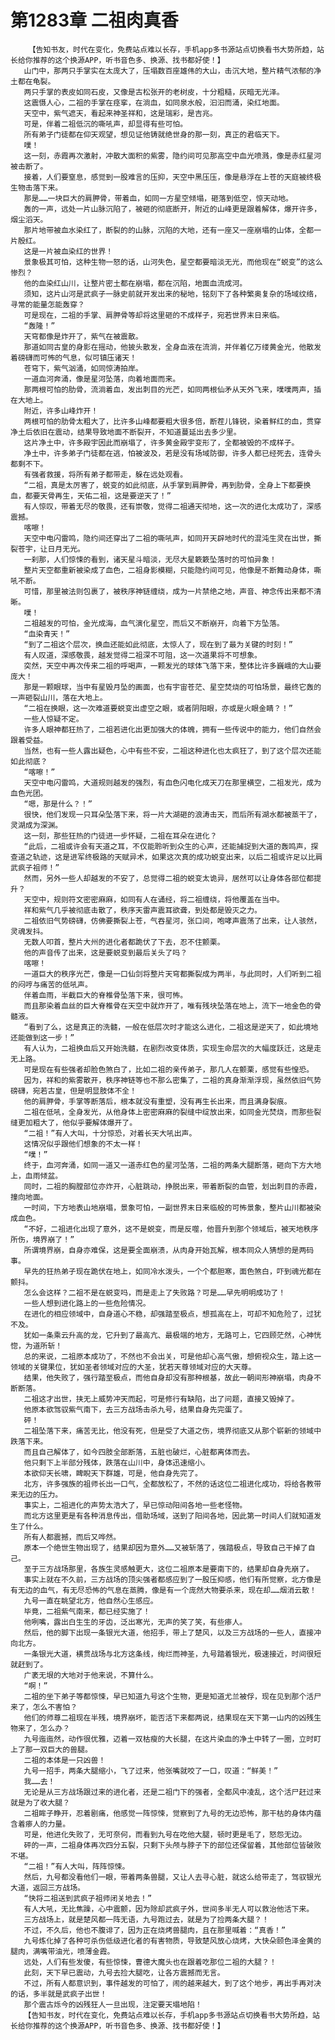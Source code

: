 # 第1283章 二祖肉真香
        【告知书友，时代在变化，免费站点难以长存，手机app多书源站点切换看书大势所趋，站长给你推荐的这个换源APP，听书音色多、换源、找书都好使！】
       山门中，那两只手掌实在太庞大了，压塌数百座雄伟的大山，击沉大地，整片精气浓郁的净土都在龟裂。
       两只手掌的表皮如同石皮，又像是古松张开的老树皮，十分粗糙，灰暗无光泽。
       这震慑人心，二祖的手掌在痉挛，在淌血，如同泉水般，汩汩而涌，染红地面。
       天空中，紫气遮天，看起来神圣祥和，这是瑞彩，是吉兆。
       可是，伴着二祖低沉的嘶吼声，却显得有些可怕。
       所有弟子门徒都在仰天观望，想见证他铸就绝世身的那一刻，真正的君临天下。
       噗！
       这一刻，赤霞再次激射，冲散大面积的紫雾，隐约间可见那高空中血光喷溅，像是赤红星河被击断了。
       接着，人们要窒息，感觉到一股难言的压抑，天空中黑压压，像是悬浮在上苍的天庭被终极生物击落下来。
       那是……一块巨大的肩胛骨，带着血，如同一方星空倾塌，砸落到低空，惊天动地。
       轰的一声，远处一片山脉沉陷了，被砸的彻底断开，附近的山峰更是跟着解体，爆开许多，烟尘滔天。
       那片地带被血水染红了，断裂的的山脉，沉陷的大地，还有一座又一座崩塌的山体，全都一片殷红。
       这是一片被血染红的世界！
       景象极其可怕，这种生物一怒的话，山河失色，星空都要暗淡无光，而他现在“蜕变”的这么惨烈？
       他的血染红山川，让整片密土都在崩塌，都在沉陷，地面血流成河。
       须知，这片山河是武疯子一脉史前就开发出来的秘地，铭刻下了各种繁奥复杂的场域纹络，寻常的能量怎能轰穿？
       可是现在，二祖的手掌、肩胛骨等却将这里砸的不成样子，宛若世界末日来临。
       “轰隆！”
       天穹都像是炸开了，紫气在被震散。
       那道如同古皇的身影在摇动，他披头散发，全身血液在流淌，并伴着亿万缕黄金光，他散发着磅礴而可怖的气息，似可镇压诸天！
       苍穹下，紫气汹涌，如同惊涛拍岸。
       一道血河奔涌，像是星河坠落，向着地面而来。
       那两根可怕的肋骨，流淌着血，发出刺目的光芒，如同两根仙矛从天外飞来，噗噗两声，插在大地上。
       附近，许多山峰炸开！
       两根可怕的肋骨太粗大了，比许多山峰都要粗大很多倍，断茬儿锋锐，染着鲜红的血，贯穿净土后依旧在震动，结果导致地面不断裂开，不知道蔓延出去多少里。
       这片净土中，许多殿宇因此而崩塌了，许多黄金殿宇变形了，全都被毁的不成样子。
       净土中，许多弟子门徒都在逃，怕被波及，若是没有场域防御，许多人都已经死去，连骨头都剩不下。
       有强者救援，将所有弟子都带走，躲在远处观看。
       “二祖，真是太厉害了，蜕变的如此彻底，从手掌到肩胛骨，再到肋骨，全身上下都要换血，都要天骨再生，天佑二祖，这是要逆天了！”
       有人惊叹，带着无尽的敬畏，还有崇敬，觉得二祖通天彻地，这一次的进化太成功了，深感震撼。
       喀嚓！
       天空中电闪雷鸣，隐约间还穿出了二祖的嘶吼声，如同开天辟地时代的混沌生灵在出世，撕裂苍宇，让日月无光。
       一刹那，人们惊悚的看到，诸天星斗暗淡，无尽大星簌簌坠落时的可怕异象！
       整片天空都重新被染成了血色，二祖身影模糊，只能隐约间可见，他像是不断舞动身体，嘶吼不断。
       可惜，那里被法则包裹了，被秩序神链缠绕，成为一片禁绝之地，声音、神念传出来都不清晰。
       噗！
       二祖越发的可怕，金光成海，血气演化星空，而后又不断崩开，向着下方坠落。
       “血染青天！”
       “到了二祖这个层次，换血还能如此彻底，太惊人了，现在到了最为关键的时刻！”
       有人叹道，深感敬畏，越发觉得二祖深不可阻，这一次道果将不可想象。
       突然，天空中再次传来二祖的呼喝声，一颗发光的球体飞落下来，整体比许多巍峨的大山要庞大！
       那是一颗眼球，当中有星毁月坠的画面，也有宇宙苍茫、星空焚烧的可怕场景，最终它轰的一声砸裂山川，落在大地上。
       “二祖在换眼，这一次难道要蜕变出虚空之眼，或者阴阳眼，亦或是火眼金睛？！”
       一些人惊疑不定。
       许多人眼神都狂热了，二祖若进化出更加强大的体魄，拥有一些传说中的能力，他们自然会跟着受益。
       当然，也有一些人露出疑色，心中有些不安，二祖这种进化也太疯狂了，到了这个层次还能如此彻底？
       “喀嚓！”
       天空中电闪雷鸣，大道规则越发的强烈，有血色闪电化成天刀在那里横空，二祖发光，成为血色光团。
       “嗯，那是什么？！”
       很快，他们发现一只耳朵坠落下来，将一片大湖砸的浪涛击天，而后所有湖水都被蒸干了，灵湖成为深渊。
       这一刻，那些狂热的门徒进一步怀疑，二祖在耳朵在进化？
       “此后，二祖或许会有天道之耳，不仅能聆听到众生的心声，还能捕捉到大道的轰鸣声，探查道之轨迹，这是进军终极路的天赋异术，如果这次真的成功蜕变出来，以后二祖或许足以比肩武疯子祖师！”
       然而，另外一些人却越发的不安了，总觉得二祖的蜕变太诡异，居然可以让身体各部位都提升？
       天空中，规则符文密密麻麻，如同有人在诵经，将二祖缠绕，将他覆盖在当中。
       祥和紫气几乎被彻底击散了，秩序天雷声震耳欲聋，到处都是毁灭之力。
       二祖依旧气势磅礴，仿佛要撕裂上苍，气吞星河，张口间，咆哮声震荡了出来，让人骇然，灵魂发抖。
       无数人叩首，整片大州的进化者都跪伏了下去，忍不住颤栗。
       他的声音传了出来，这是要蜕变到最后关头了吗？
       喀嚓！
       一道巨大的秩序光芒，像是一口仙剑将整片天穹都撕裂成为两半，与此同时，人们听到二祖的闷哼与痛苦的低吼声。
       伴着血雨，半截巨大的脊椎骨坠落下来，很可怖。
       而且那染着血丝的巨大脊椎骨在天空中就炸开了，唯有残块坠落在地上，流下一地金色的骨髓液。
       “看到了么，这是真正的洗髓，一般在低层次时才能这么进化，二祖这是逆天了，如此境地还能做到这一步！”
       有人认为，二祖换血后又开始洗髓，在剧烈改变体质，实现生命层次的大幅度跃迁，这是走无上路。
       可是现在有些强者却脸色煞白了，比如二祖的亲传弟子，那几人在颤栗，感觉有些惶恐。
       因为，祥和的紫雾散开，秩序神链等也不那么密集了，二祖的真身渐渐浮现，虽然依旧气势磅礴，宛若古皇，但是明显肢体不全！
       他的肩胛骨，手掌等断落后，根本就没有重塑，没有再生长出来，而且满身裂痕。
       二祖在低吼，全身发光，从他身体上密密麻麻的裂缝中绽放出来，如同金光焚烧，而那些裂缝更加粗大了，他似乎要解体爆开了。
       “二祖！”有人大叫，十分惊恐，对着长天大吼出声。
       这情况似乎跟他们想象的不太一样！
       “噗！”
       终于，血河奔涌，如同一道又一道赤红色的星河坠落，二祖的两条大腿断落，砸向下方大地上，血雨倾盆。
       同时，二祖的胸膛部位亦炸开，心脏跳动，挣脱出来，带着断裂的血管，划出刺目的赤霞，撞向地面。
       一时间，下方地表山地崩塌，景象可怕，一副世界末日来临般的可怖景象，整片山川都被染成血色。
       “不好，二祖进化出现了意外，这不是蜕变，而是反噬，他晋升到那个领域后，被天地秩序所伤，境界崩了！”
       所谓境界崩，自身亦难保，这是要全面崩溃，从肉身开始瓦解，根本同众人猜想的是两码事。
       早先的狂热弟子现在跪伏在地上，如同冷水泼头，一个个都胆寒，面色煞白，吓到魂光都在颤抖。
       怎么会这样？二祖不是在蜕变吗，而是走上了失败路？可是……早先明明成功了！
       一些人想到进化路上的一些危险情况。
       在进化的相应领域中，自身道心不稳，却强踏至极点，想孤高在上，可却不知危险了，过犹不及。
       犹如一条乘云升高的龙，它升到了最高亢、最极端的地方，无路可上，它四顾茫然，心神恍惚，为道所斩！
       总的来说，二祖原本成功了，不然也不会出关，可是他却心高气傲，想俯视众生，踏上这一领域的关键果位，犹如圣者领域对应的大圣，犹若天尊领域对应的大天尊。
       结果，他失败了，强行踏至极点，而他自身却没有那种根基，故此一朝间形神崩塌，肉身不断断落。
       二祖这才出世，挟无上威势冲天而起，可是修行有缺陷，出了问题，直接又毁掉了。
       他原本欲驾驭紫气南下，去三方战场击杀九号，结果自身先完蛋了。
       砰！
       二祖坠落下来，痛苦无比，他没有死，但是受了大道之伤，境界彻底又从那个崭新的领域中跌落下来。
       而且自己解体了，如今四肢全部断落，五脏也破烂，心脏都离体而去。
       他只剩下上半部分残体，跌落在山川中，身体迅速缩小。
       本欲仰天长啸，睥睨天下群雄，可是，他自身先完了。
       北方，许多强族的祖师长出一口气，全都放松了，不然的话这位二祖进化成功，将给各教带来无边的压力。
       事实上，二祖进化的声势太浩大了，早已惊动阳间各地一些老怪物。
       而北方这里更是有各种消息传出，借助场域，送到了阳间各地，因此第一时间人们就知道发生了什么。
       所有人都震撼，而后又哗然。
       原本一个绝世生物出现了，结果却因为意外……又被斩落了，强踏极点，导致自己干掉了自己。
       至于三方战场那里，各族生灵感触更大，这位二祖原本是要南下的，结果却自身先崩了。
       事实上就在不久前，三方战场的顶尖强者都感应到了一股压抑感，他们有所觉察，北方像是有无边的血气，有无尽恐怖的气息在蒸腾，像是有一个庞然大物要杀来，现在却……烟消云散！
       九号一直在眺望北方，他自然心生感应。
       毕竟，二祖紫气南来，都已经实施了！
       他咧嘴，露出白生生的牙齿，泛出寒光，无声的笑了笑，有些瘆人。
       然后，他的脚下出现一条银光大道，他招手，带上了楚风，以及三方战场的一些人，直接冲向北方。
       一条银光大道，横贯战场与北方这条线，绚烂而神圣，九号踏着银光，极速接近，时间很短就赶到了。
       广袤无垠的大地对于他来说，不算什么。
       “啊！”
       二祖的坐下弟子等都惊悚，早已知道九号这个生物，更是知道尤兰被俘，现在见到那个活尸来了，怎么不害怕？
       他们的师尊二祖现在半残，境界崩坏，能否活下来都两说，结果现在天下第一山内的凶残生物来了，怎么办？
       九号迤迤然，动作很优雅，迈着一双枯瘦的大长腿，在这片染血的净土中转了一圈，立时盯上了那一双巨大的兽腿。
       二祖的本体是一只凶兽！
       九号一招手，两条大腿缩小，飞了过来，他张嘴就咬了一口，叹道：“鲜美！”
       我……去！
       无论是从三方战场跟过来的进化者，还是二祖门下的强者，全都风中凌乱，这个活尸赶过来就是为了收大腿？
       二祖眸子睁开，忍着剧痛，他感觉一阵惊悚，觉察到了九号的无边恐怖，那干枯的身体内蕴含着瘆人的力量。
       可是，他进化失败了，无可奈何，而看到九号在吃他大腿，顿时更是毛了，怒怨无边。
       砰的一声，二祖身体再次四分五裂，只剩下头颅与脖子下的部位还保留着，其他部位皆破败不堪。
       “二祖！”有人大叫，阵阵惊悚。
       然后，九号都没看他们一眼，带着两条兽腿，又让人去寻心脏，就这么给带走了，驾驭银光大道，返回三方战场。
       “快将二祖送到武疯子祖师闭关地去！”
       有人大吼，无比焦躁，心中震颤，因为除却武疯子外，世间多半无人可以救治他活下来。
       三方战场上，就是楚风都一阵无语，九号跑过去，就是为了捡两条大腿？！
       不过，不久后，他也不腹诽了，因为正在烧烤兽腿肉，且在那里喊着：“真香！”
       九号炼化掉了各种可杀伤低级进化者的有害物质，导致楚风放心烧烤，大快朵颐色泽金黄的腿肉，满嘴带油光，喷薄金霞。
       远处，人们有些发傻，有些惊悚，曹德大魔头也在跟着吃那位二祖的大腿？！
       此刻，天下早已震动，九号去捡大腿吃，让各方震撼而无言。
       不过，所有人都意识到，事件越发的可怕了，闹的越来越大，到了这个地步，再出手再对决的话，多半就是武疯子出世！
       那个震古烁今的凶残狂人一旦出现，注定要天塌地陷！
       【告知书友，时代在变化，免费站点难以长存，手机app多书源站点切换看书大势所趋，站长给你推荐的这个换源APP，听书音色多、换源、找书都好使！】